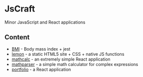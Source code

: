 # JsCraft
Minor JavaScript and React applications

## Content
* [BMI](/bmi/README.md) - Body mass index + jest
* [lemon](/lemon/README.md) - a static HTML5 site + CSS + native JS functions
* [mathcalc](/mathcalc/README.md) - an extremely simple React application
* [mathparser](/mathparser/README.md) - a simple math calculator for complex expressions
* [portfolio](/portfolio/README.md) - a React application